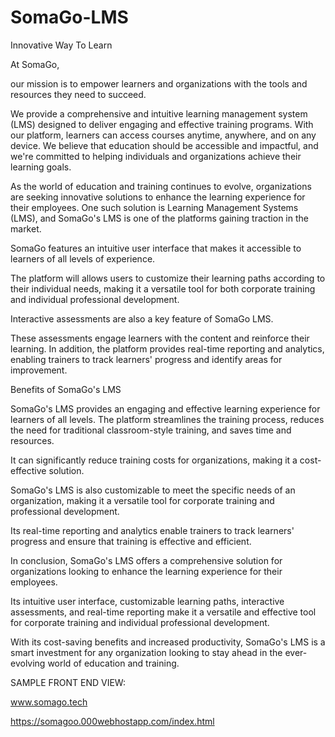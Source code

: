 # SomaGo-LMS

Innovative Way To Learn

At SomaGo, 

our mission is to empower learners and organizations with the tools and resources they need to succeed. 

We provide a comprehensive and intuitive learning management system (LMS) designed to deliver engaging and effective training programs. 
With our platform, learners can access courses anytime, anywhere, and on any device. 
We believe that education should be accessible and impactful, and we're committed to helping individuals and organizations achieve their learning goals.


As the world of education and training continues to evolve, organizations are seeking innovative solutions to enhance the learning experience for their employees. 
One such solution is Learning Management Systems (LMS), and SomaGo's LMS is one of the platforms gaining traction in the market.

SomaGo features an intuitive user interface that makes it accessible to learners of all levels of experience. 

The platform will allows users to customize their learning paths according to their individual needs, making it a versatile tool for both corporate training and individual professional development.

Interactive assessments are also a key feature of SomaGo LMS. 

These assessments engage learners with the content and reinforce their learning. 
In addition, the platform provides real-time reporting and analytics, enabling trainers to track learners' progress and identify areas for improvement.

Benefits of SomaGo's LMS

SomaGo's LMS provides an engaging and effective learning experience for learners of all levels. The platform streamlines the training process, reduces the need for traditional classroom-style training, and saves time and resources. 

It can significantly reduce training costs for organizations, making it a cost-effective solution. 

SomaGo's LMS is also customizable to meet the specific needs of an organization, making it a versatile tool for corporate training and professional development. 

Its real-time reporting and analytics enable trainers to track learners' progress and ensure that training is effective and efficient.

In conclusion, SomaGo's LMS offers a comprehensive solution for organizations looking to enhance the learning experience for their employees. 

Its intuitive user interface, customizable learning paths, interactive assessments, and real-time reporting make it a versatile and effective tool for corporate training and individual professional development. 

With its cost-saving benefits and increased productivity, SomaGo's LMS is a smart investment for any organization looking to stay ahead in the ever-evolving world of education and training.

SAMPLE FRONT END VIEW:

www.somago.tech

https://somagoo.000webhostapp.com/index.html
